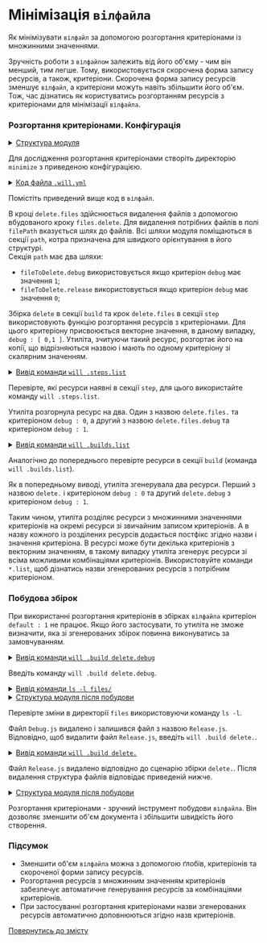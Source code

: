 # Мінімізація <code>вілфайлa</code>

Як мінімізувати <code>вілфайл</code> за допомогою розгортання критеріонами із множинними значеннями.

Зручність роботи з `вілфайлом` залежить від його об'єму - чим він менший, тим легше. Тому, використовується скорочена форма запису ресурсів, а також, критеріони. Скорочена форма запису ресурсів зменшує `вілфайл`, а критеріони можуть навіть збільшити його об'єм. Тож, час дізнатись як користуватись розгортанням ресурсів з критеріонами для мінімізації `вілфайла`.   

### Розгортання критеріонами. Конфігурація 

<details>
  <summary><u>Структура модуля</u></summary>

```
minimize
    ├── files
    │     ├── Debug.txt
    │     └── Release.js
    └── .will.yml

```

</details>

Для дослідження розгортання критеріонами створіть директорію `minimize` з приведеною конфігурацією.

<details>
  <summary><u>Код файла <code>.will.yml</code></u></summary>

```yaml
about :

  name : willFileMinimizing
  description : "To minimize will-file by short write form of criterions"
  version : 0.0.1

path :

  fileToDelete.debug :
    criterion :
      debug : 1
    path : './files/Debug.js'
  fileToDelete.release :
    criterion :
      debug : 0
    path : './files/Release.js'

step  :

  delete.files :
    inherit : files.delete
    filePath : path::fileToDelete.*
    criterion :
      debug : [ 0,1 ]

build :

  delete :
    criterion :
      debug : [ 0,1 ]
    steps :
      - delete.*

```

</details>

Помістіть приведений вище код в `вілфайл`.

В кроці `delete.files` здійснюється видалення файлів з допомогою вбудованого кроку `files.delete`. Для видалення потрібних файлів в полі `filePath` вказується шлях до файлів. Всі шляхи модуля поміщаються в секції `path`, котра призначена для швидкого орієнтування в його структурі.  
Секція `path` має два шляхи: 
- `fileToDelete.debug` використовується якщо критеріон `debug` має значення `1`;
- `fileToDelete.release` використовується якщо критеріон `debug` має значення `0`;

Збірка `delete` в секції `build` та крок `delete.files` в секції `step` використовують функцію розгортання ресурсів з критеріонами. Для цього критеріону присвоюється векторне значення, в даному випадку, `debug : [ 0,1 ]`. Утиліта, зчитуючи такий ресурс, розгортає його на копії, що відрізняються назвою і мають по одному критеріону зі скалярним значенням. 

<details>
  <summary><u>Вивід команди <code>will .steps.list</code></u></summary>

```
[user@user ~]$ will .steps.list
...
step::delete.files.
  criterion :
    debug : 0
  opts :
    filePath : path::fileToDelete.*=1
  inherit :
    files.delete

step::delete.files.debug
  criterion :
    debug : 1
  opts :
    filePath : path::fileToDelete.*=1
  inherit :
    files.delete

```

</details>

Перевірте, які ресурси наявні в секції `step`, для цього використайте команду `will .steps.list`.

Утиліта розгорнула ресурс на два. Один з назвою `delete.files.` та критеріоном `debug : 0`, а другий з назвою `delete.files.debug` та критеріоном `debug : 1`.

<details>
  <summary><u>Вивід команди <code>will .builds.list</code></u></summary>

```
[user@user ~]$ will .builds.list
...
build::delete.
  criterion :
    debug : 0
  steps :
    delete.*=1

build::delete.debug
  criterion :
    debug : 1
  steps :
    delete.*=1

```

</details>

Аналогічно до попереднього перевірте ресурси в секції `build` (команда `will .builds.list`). 

Як в попередньому виводі, утиліта згенерувала два ресурси. Перший з назвою `delete.` i критеріоном `debug : 0` та другий `delete.debug` з критеріоном `debug : 1`.

Таким чином, утиліта розділяє ресурси з множинними значеннями критеріонів на окремі ресурси зі звичайним записом критеріонів. А в назву кожного із розділених ресурсів додається постфікс згідно назви і значення критеріона. В ресурсі може бути декілька критеріонів з векторним значенням, в такому випадку утиліта згенерує ресурси зі всіма можливими комбінаціями критеріонів. Використовуйте команди `*.list`, щоб дізнатись назви згенерованих ресурсів з потрібним критеріоном. 

### Побудова збірок

При використанні розгортання критеріонів в збірках `вілфайла` критеріон `default : 1` не працює. Якщо його застосувати, то утиліта не зможе визначити, яка зі згенерованих збірок повинна виконуватись за замовчуванням.   

<details>
  <summary><u>Вивід команди <code>will .build delete.debug</code></u></summary>

```
[user@user ~]$ will .build delete.debug
...
  Building module::willFileMinimizing / build::delete.debug
   - filesDelete 1 files at /path_to_file/files in 0.028s
  Built module::willFileMinimizing / build::delete.debug in 0.029s

```

</details>

Введіть команду `will .build delete.debug`.

<details>
  <summary><u>Вивід команди <code>ls -l files/</code></u></summary>

```
[user@user ~]$ ls -l files/
-rw-r--r-- 1 user user 301 Mar 17 08:33 Release

```

</details>
<details>
  <summary><u>Структура модуля після побудови</u></summary>

```
minimize
    ├── files
    │     └── Release.js
    └── .will.yml

```

</details>

Перевірте зміни в директорії `files` використовуючи команду `ls -l`.  

Файл `Debug.js` видалено і залишився файл з назвою `Release.js`. Відповідно, щоб видалити файл `Release.js`, введіть `will .build delete.`.  

<details>
  <summary><u>Вивід команди <code>will .build delete.</code></u></summary>

```
[user@user ~]$ will .build delete.
...
  Building module::willFileMinimizing / build::delete.
   - filesDelete 1 files at /path_to_file/files in 0.028s
  Built module::willFileMinimizing / build::delete. in 0.030s

```

</details>

Файл `Release.js` видалено відповідно до сценарію збірки `delete.`. Після видалення структура файлів відповідає приведеній нижче.

<details>
  <summary><u>Структура модуля після побудови</u></summary>

```
minimize
    ├── files
    └── .will.yml

```

</details>

Розгортання критеріонами - зручний інструмент побудови `вілфайла`. Він дозволяє зменшити об'єм документа і збільшити швидкість його створення.  

### Підсумок

- Зменшити об'єм `вілфайла` можна з допомогою ґлобів, критеріонів та скороченої форми запису ресурсів.
- Розгортання ресурсів з множинним значенням критеріонів забезпечує автоматичне генерування ресурсів за комбінаціями критеріонів.
- При застосуванні розгортання критеріонами назви згенерованих ресурсів автоматично доповнюються згідно назв критеріонів.
 
[Повернутись до змісту](../README.md#tutorials)
